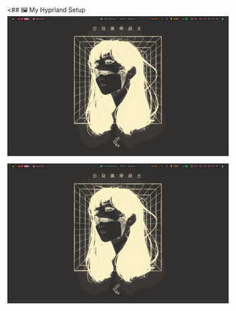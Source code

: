 <## 🖼️ My Hyprland Setup
![Hyprland Screenshot](config/conky/swappy-20250405_203958.png)
<p align="center">
  <img src="config/conky/swappy-20250405_203958.png" alt="My Hyprland Setup" width="800"/>
</p>
